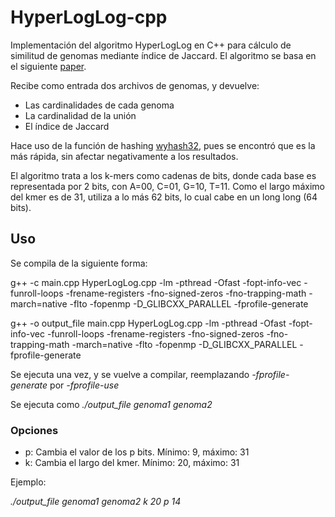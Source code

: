 # HyperLogLog-cpp
Implementación del algoritmo HyperLogLog en C++ para cálculo de similitud de genomas mediante índice de Jaccard.
El algoritmo se basa en el siguiente [paper](https://storage.googleapis.com/pub-tools-public-publication-data/pdf/40671.pdf).

Recibe como entrada dos archivos de genomas, y devuelve:
- Las cardinalidades de cada genoma
- La cardinalidad de la unión
- El índice de Jaccard

Hace uso de la función de hashing [wyhash32](https://github.com/wangyi-fudan/wyhash), pues se encontró que es la más rápida, sin afectar negativamente a los resultados.

El algoritmo trata a los k-mers como cadenas de bits, donde cada base es representada por 2 bits, con A=00, C=01, G=10, T=11. Como el largo máximo del kmer es de 31, utiliza a lo más 62 bits, lo cual cabe en un long long (64 bits).


## Uso
Se compila de la siguiente forma:

g++ -c main.cpp HyperLogLog.cpp -lm -pthread -Ofast -fopt-info-vec -funroll-loops -frename-registers -fno-signed-zeros -fno-trapping-math -march=native -flto -fopenmp -D_GLIBCXX_PARALLEL -fprofile-generate

g++ -o output_file main.cpp HyperLogLog.cpp -lm -pthread -Ofast -fopt-info-vec -funroll-loops -frename-registers -fno-signed-zeros -fno-trapping-math -march=native -flto -fopenmp -D_GLIBCXX_PARALLEL -fprofile-generate

Se ejecuta una vez, y se vuelve a compilar, reemplazando *-fprofile-generate* por *-fprofile-use*

Se ejecuta como *./output_file genoma1 genoma2*

### Opciones
- p: Cambia el valor de los p bits. Mínimo: 9, máximo: 31
- k: Cambia el largo del kmer. Mínimo: 20, máximo: 31

Ejemplo:

*./output_file genoma1 genoma2 k 20 p 14*
